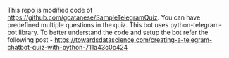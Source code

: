 This repo is modified code of https://github.com/gcatanese/SampleTelegramQuiz.
You can have predefined multiple questions in the quiz. This bot uses python-telegram-bot library.
To better understand the code and setup the bot refer the following post - https://towardsdatascience.com/creating-a-telegram-chatbot-quiz-with-python-711a43c0c424
